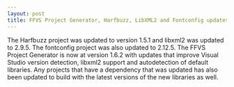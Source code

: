 ```yaml
---
layout: post
title: FFVS Project Generator, Harfbuzz, LibXML2 and Fontconfig updates
---
```


The Harfbuzz project was updated to version 1.5.1 and libxml2 was updated to 2.9.5. The fontconfig project was also updated to 2.12.5. The FFVS Project Generator is now at version 1.6.2 with updates that improve Visual Studio version detection, libxml2 support and autodetection of default libraries. Any projects that have a dependency that was updated has also been updated to build with the latest versions of the new libraries as well.